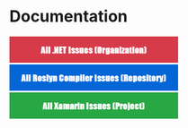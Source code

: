 # Documentation

<a href="https://github.com/issues?q=is%3Aopen+is%3Aissue+org%3Adotnet">
  <img src="https://raw.githubusercontent.com/Quickz/test-repo/master/.github/.net%20issues.png" width=300>
</a>
<br>

<a href="https://github.com/issues?q=is%3Aopen+is%3Aissue+project%3Adotnet%2F28">
  <img src="https://raw.githubusercontent.com/Quickz/test-repo/master/.github/roslyn%20issues.png" width=300>
</a>
<br>

<a href="https://github.com/issues?q=is%3Aopen+is%3Aissue+repo%3Adotnet%2Froslyn">
  <img src="https://raw.githubusercontent.com/Quickz/test-repo/master/.github/xamarin%20issues.png" width=300>
</a>
<br>
